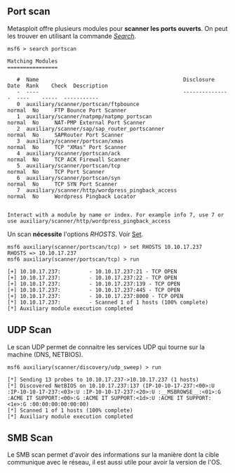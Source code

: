 
## __Port scan__

Metasploit offre plusieurs modules pour **scanner les ports ouverts**. On peut les trouver en utilisant la commande *[Search](Metasploit-msfconsole#Search)*.

```shell
msf6 > search portscan

Matching Modules
================

   #  Name                                              Disclosure Date  Rank    Check  Description
   -  ----                                              ---------------  ----    -----  -----------
   0  auxiliary/scanner/portscan/ftpbounce                               normal  No     FTP Bounce Port Scanner
   1  auxiliary/scanner/natpmp/natpmp_portscan                           normal  No     NAT-PMP External Port Scanner
   2  auxiliary/scanner/sap/sap_router_portscanner                       normal  No     SAPRouter Port Scanner
   3  auxiliary/scanner/portscan/xmas                                    normal  No     TCP "XMas" Port Scanner
   4  auxiliary/scanner/portscan/ack                                     normal  No     TCP ACK Firewall Scanner
   5  auxiliary/scanner/portscan/tcp                                     normal  No     TCP Port Scanner
   6  auxiliary/scanner/portscan/syn                                     normal  No     TCP SYN Port Scanner
   7  auxiliary/scanner/http/wordpress_pingback_access                   normal  No     Wordpress Pingback Locator


Interact with a module by name or index. For example info 7, use 7 or use auxiliary/scanner/http/wordpress_pingback_access
```

Un scan **nécessite** l'options *RHOSTS*. Voir [Set](Metasploit-use_modules#Set).

```shell
msf6 auxiliary(scanner/portscan/tcp) > set RHOSTS 10.10.17.237
RHOSTS => 10.10.17.237
msf6 auxiliary(scanner/portscan/tcp) > run

[+] 10.10.17.237:         - 10.10.17.237:21 - TCP OPEN
[+] 10.10.17.237:         - 10.10.17.237:22 - TCP OPEN
[+] 10.10.17.237:         - 10.10.17.237:139 - TCP OPEN
[+] 10.10.17.237:         - 10.10.17.237:445 - TCP OPEN
[+] 10.10.17.237:         - 10.10.17.237:8000 - TCP OPEN
[*] 10.10.17.237:         - Scanned 1 of 1 hosts (100% complete)
[*] Auxiliary module execution completed
```


## __UDP Scan__

Le scan UDP permet de connaitre les services UDP qui tourne sur la machine (DNS, NETBIOS).

```shell
msf6 auxiliary(scanner/discovery/udp_sweep) > run

[*] Sending 13 probes to 10.10.17.237->10.10.17.237 (1 hosts)
[*] Discovered NetBIOS on 10.10.17.237:137 (IP-10-10-17-237:<00>:U :IP-10-10-17-237:<03>:U :IP-10-10-17-237:<20>:U :__MSBROWSE__:<01>:G :ACME IT SUPPORT:<00>:G :ACME IT SUPPORT:<1d>:U :ACME IT SUPPORT:<1e>:G :00:00:00:00:00:00)
[*] Scanned 1 of 1 hosts (100% complete)
[*] Auxiliary module execution completed
```


## __SMB Scan__

Le SMB scan permet d'avoir des informations sur la manière dont la cible communique avec le réseau, il est aussi utile pour avoir la version de l'OS.

